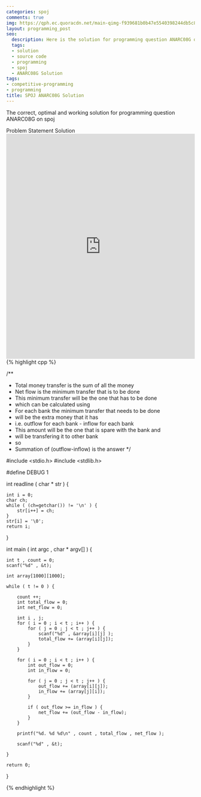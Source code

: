 ```yaml
---
categories: spoj
comments: true
img: https://qph.ec.quoracdn.net/main-qimg-f939681b0b47e5540398244db5c8966f?convert_to_webp=true
layout: programming_post
seo:
  description: Here is the solution for programming question ANARC08G on spoj
  tags:
  - solution
  - source code
  - programming
  - spoj
  - ANARC08G Solution
tags:
- competitive-programming
- programming
title: SPOJ ANARC08G Solution
---
```

The correct, optimal and working solution for programming question ANARC08G on spoj

<div class="ui secondary pointing large menu">
  <a class="grey item" data-tab="problem-statement">
    Problem Statement
  </a>
  <a class="active item grey" data-tab="solution">
    Solution
  </a>
</div>
<div class="ui bottom attached tab" data-tab="problem-statement">
    <iframe src="http://www.spoj.com/problems/ANARC08G/" width="100%" height="600px" style="overflow: scroll; border: none;"></iframe>
</div>
<div class="ui bottom attached active tab" data-tab="solution">
{% highlight cpp %}

/**
 *	Total money transfer is the sum of all the money
 *	Net flow is the minimum transfer that is to be done
 *	This minimum transfer will be the one that has to be done
 *	which can be calculated using
 *	For each bank the minimum transfer that needs to be done
 *	will be the extra money that it has
 *	i.e. outflow for each bank - inflow for each bank
 *	This amount will be the one that is spare with the bank and
 *	will be transfering it to other bank
 *	so 
 *	Summation of (outflow-inflow) is the answer
 */


#include <stdio.h>
#include <stdlib.h>

#define DEBUG 1

int readline ( char * str ) {

	int i = 0;
	char ch;
	while ( (ch=getchar()) != '\n' ) {
		str[i++] = ch;
	}
	str[i] = '\0';
	return i;
}

int main ( int argc , char * argv[] ) {

	int t , count = 0;
	scanf("%d" , &t);

	int array[1000][1000];

	while ( t != 0 ) {

		count ++;
		int total_flow = 0;
		int net_flow = 0;

		int i , j;
		for ( i = 0 ; i < t ; i++ ) {
			for ( j = 0 ; j < t ; j++ ) {
				scanf("%d" , &array[i][j] );
				total_flow += (array[i][j]);
			}
		}

		for ( i = 0 ; i < t ; i++ ) {
			int out_flow = 0;
			int in_flow = 0;

			for ( j = 0 ; j < t ; j++ ) {
				out_flow += (array[i][j]);
				in_flow += (array[j][i]);
			}

			if ( out_flow >= in_flow ) {
				net_flow += (out_flow - in_flow);
			}
		}

		printf("%d. %d %d\n" , count , total_flow , net_flow );

		scanf("%d" , &t);

	}

	return 0;
}


{% endhighlight %}
</div>
